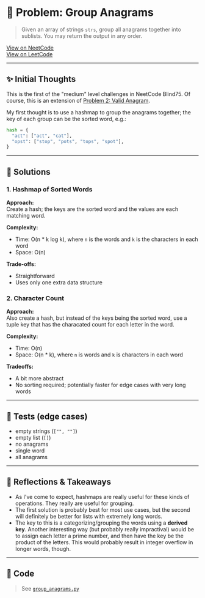 # 🧠 Problem: Group Anagrams

> Given an array of strings `strs`, group all anagrams together into sublists.
> You may return the output in any order.

[View on NeetCode](https://neetcode.io/problems/anagram-groups/)  
[View on LeetCode](https://leetcode.com/problems/group-anagrams/)

---

## ✨ Initial Thoughts

This is the first of the "medium" level challenges in NeetCode Blind75. Of
course, this is an extension of [Problem 2: Valid
Anagram](../02_valid_anagram/README.md).

My first thought is to use a hashmap to group the anagrams together; the key of
each group can be the sorted word, e.g.:
```python
hash = {
  "act": ["act", "cat"],
  "opst": ["stop", "pots", "tops", "spot"],
}
```

---

## 🚀 Solutions

### 1. Hashmap of Sorted Words

**Approach:**  
Create a hash; the keys are the sorted word and the values are each matching
word.

**Complexity:**  
- Time: O(n * k log k), where `n` is the words and `k` is the characters in each
  word
- Space: O(n)

**Trade-offs:**  
- Straightforward
- Uses only one extra data structure

### 2. Character Count

**Approach:**  
Also create a hash, but instead of the keys being the sorted word, use a tuple
key that has the characated count for each letter in the word.

**Complexity:**  
- Time: O(n)
- Space: O(n * k), where `n` is words and `k` is characters in each word

**Tradeoffs:**  
- A bit more abstract
- No sorting required; potentially faster for edge cases with very long words

---

## 🧪 Tests (edge cases)

- empty strings (`["", ""]`)
- empty list (`[]`)
- no anagrams
- single word
- all anagrams

---

## 📌 Reflections & Takeaways

- As I've come to expect, hashmaps are really useful for these kinds of
  operations. They really are useful for grouping.
- The first solution is probably best for most use cases, but the second will
  definitely be better for lists with extremely long words.
- The key to this is a categorizing/grouping the words using a **derived key**.
  Another interesting way (but probably really impractival) would be to assign
  each letter a prime number, and then have the key be the product of the
  letters. This would probably result in integer overflow in longer words,
  though.

---

## 🧮 Code

> See [`group_anagrams.py`](./group_anagrams.py)
